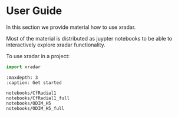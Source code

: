 # User Guide

In this section we provide material how to use xradar.

Most of the material is distributed as juypter notebooks to be able to interactively explore xradar functionality.

To use xradar in a project:

```python
import xradar
```

```{toctree}
:maxdepth: 3
:caption: Get started

notebooks/CfRadial1
notebooks/CfRadial1_full
notebooks/ODIM_H5
notebooks/ODIM_H5_full

```
